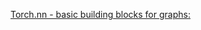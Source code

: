 [Torch.nn - basic building blocks for graphs:](https://pytorch.org/docs/stable/nn.html#torch.nn.BCELoss)